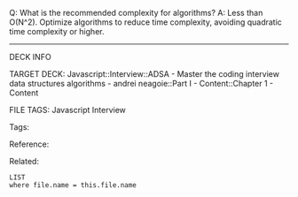 Q: What is the recommended complexity for algorithms?
A: Less than O(N^2). Optimize algorithms to reduce time complexity, avoiding quadratic time complexity or higher.
<!--ID: 1689972344261-->



---

DECK INFO

TARGET DECK: Javascript::Interview::ADSA - Master the coding interview data structures algorithms - andrei neagoie::Part I - Content::Chapter 1 - Content

FILE TAGS: Javascript Interview

Tags:

Reference:

Related:

```dataview
LIST
where file.name = this.file.name
```
